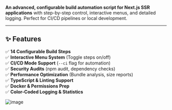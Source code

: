 **An advanced, configurable build automation script for Next.js SSR applications** with step-by-step control, interactive menus, and detailed logging. Perfect for CI/CD pipelines or local development.

---

## ✨ Features

✅ **14 Configurable Build Steps**  
✅ **Interactive Menu System** (Toggle steps on/off)  
✅ **CI/CD Mode Support** (`--ci` flag for automation)  
✅ **Security Audits** (npm audit, dependency checks)  
✅ **Performance Optimization** (Bundle analysis, size reports)  
✅ **TypeScript & Linting Support**  
✅ **Docker & Permissions Prep**  
✅ **Color-Coded Logging & Statistics**  

![image](https://github.com/user-attachments/assets/9a23d8a7-3f48-4a5a-bb0c-7056eff65214)
